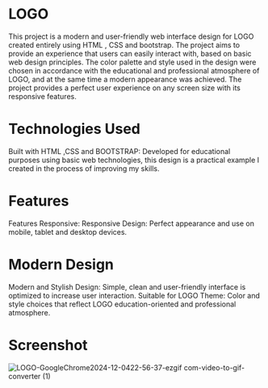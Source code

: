 # LOGO
This project is a modern and user-friendly web interface design for LOGO created entirely using HTML , CSS and bootstrap. The project aims to provide an experience that users can easily interact with, based on basic web design principles. The color palette and style used in the design were chosen in accordance with the educational and professional atmosphere of LOGO, and at the same time a modern appearance was achieved. The project provides a perfect user experience on any screen size with its responsive features.

# Technologies Used
Built with HTML ,CSS and BOOTSTRAP: Developed for educational purposes using basic web technologies, this design is a practical example I created in the process of improving my skills.

# Features
Features Responsive: Responsive Design: Perfect appearance and use on mobile, tablet and desktop devices.

# Modern Design
Modern and Stylish Design: Simple, clean and user-friendly interface is optimized to increase user interaction. Suitable for LOGO Theme: Color and style choices that reflect LOGO education-oriented and professional atmosphere.

# Screenshot
![LOGO-GoogleChrome2024-12-0422-56-37-ezgif com-video-to-gif-converter (1)](https://github.com/user-attachments/assets/e63fa455-b0aa-495e-95de-662f81e2f846)

